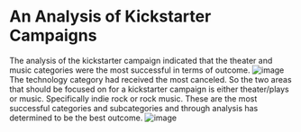 # An Analysis of Kickstarter Campaigns
The analysis of the kickstarter campaign indicated that the theater and music categories were the most successful in terms of outcome.
![image](https://user-images.githubusercontent.com/104392944/171772314-d9e886a7-5eff-481d-bcd4-da96d338fb34.png)
The technology category had received the most canceled. So the two areas that should be focused on for a kickstarter campaign is either theater/plays or music. Specifically indie rock or rock music. These are the most successful categories and subcategories and through analysis has determined to be the best outcome.
![image](https://user-images.githubusercontent.com/104392944/171772580-5f133437-fb7a-4909-b9fb-9470a3ae2b7c.png)
